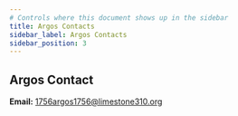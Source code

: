 ```yaml
---
# Controls where this document shows up in the sidebar
title: Argos Contacts
sidebar_label: Argos Contacts
sidebar_position: 3
---
```

## Argos Contact

**Email:** [1756argos1756@limestone310.org](mailto:1756argos1756@limestone310.org)